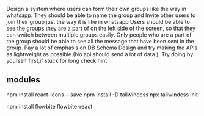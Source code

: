 Design a system where users can form their own groups like the way in whatsapp.
They should be able to name the group and Invite other users to join their group just the way it is like in whatsapp
Users should be able to see the groups they are a part of on the left side of the screen, so that they can switch between multiple groups easily.
Only people who are a part of the group should be able to see all the message that have been sent in the group.
Pay a lot of emphasis on DB Schema Design and try making the APIs as lightweight as possible.(No api should send a lot of data ). Try doing by yourself first,if stuck for long check hint

## modules
npm install react-icons --save
npm install -D tailwindcss
npx tailwindcss init


npm install flowbite flowbite-react
